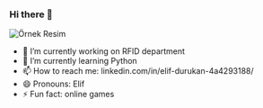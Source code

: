 ### Hi there 👋

<img src="[ornek.jpg](https://encrypted-tbn0.gstatic.com/images?q=tbn:ANd9GcRWqDFz05a8dvrCUBitnmeTU0CCZs_T59uOfw&usqp=CAU)" alt="Örnek Resim"/>


- 🔭 I’m currently working on RFID department
- 🌱 I’m currently learning Python
- 📫 How to reach me: linkedin.com/in/elif-durukan-4a4293188/
- 😄 Pronouns: Elif
- ⚡ Fun fact: online games 

